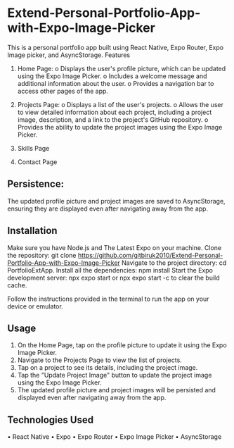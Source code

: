 # Extend-Personal-Portfolio-App-with-Expo-Image-Picker

This is a personal portfolio app built using React Native, Expo Router, Expo Image picker, and AsyncStorage. 
Features

1.	Home Page: 
o	Displays the user's profile picture, which can be updated using the Expo Image Picker.
o	Includes a welcome message and additional information about the user.
o	Provides a navigation bar to access other pages of the app.

2.	Projects Page: 
o	Displays a list of the user's projects.
o	Allows the user to view detailed information about each project, including a project image, description, and a link to the project's GitHub repository.
o	Provides the ability to update the project images using the Expo Image Picker.

3. Skills Page
4. Contact Page

## Persistence: 
The updated profile picture and project images are saved to AsyncStorage, ensuring they are displayed even after navigating away from the app.
## Installation
Make sure you have Node.js and The Latest Expo on your machine.
Clone the repository: 
git clone https://github.com/gitbiruk2010/Extend-Personal-Portfolio-App-with-Expo-Image-Picker
Navigate to the project directory: cd PortfolioExtApp.
Install all the dependencies: 
npm install
Start the Expo development server: 
npx expo start or npx expo start -c  to clear the build cache.

Follow the instructions provided in the terminal to run the app on your device or emulator.
## Usage
1.	On the Home Page, tap on the profile picture to update it using the Expo Image Picker.
2.	Navigate to the Projects Page to view the list of projects.
3.	Tap on a project to see its details, including the project image.
4.	Tap the "Update Project Image" button to update the project image using the Expo Image Picker.
5.	The updated profile picture and project images will be persisted and displayed even after navigating away from the app.
   
## Technologies Used
•	React Native
•	Expo
•	Expo Router
•	Expo Image Picker
•	AsyncStorage

